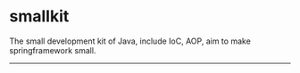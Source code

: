 # smallkit
The small development kit of Java, include IoC, AOP, aim to make springframework small. 

-----------
